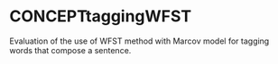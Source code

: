 # CONCEPTtaggingWFST
Evaluation of the use of WFST method with Marcov model for tagging words that compose a sentence.
